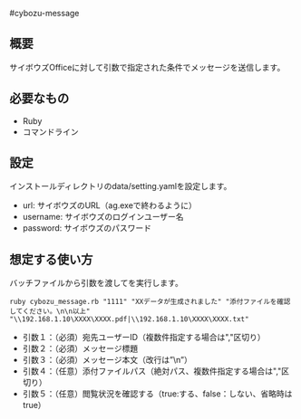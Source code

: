 #cybozu-message

## 概要
サイボウズOfficeに対して引数で指定された条件でメッセージを送信します。

## 必要なもの
- Ruby
- コマンドライン

## 設定
インストールディレクトリのdata/setting.yamlを設定します。

- url: サイボウズのURL（ag.exeで終わるように）
- username: サイボウズのログインユーザー名
- password: サイボウズのパスワード

## 想定する使い方

バッチファイルから引数を渡してを実行します。

    ruby cybozu_message.rb "1111" "XXデータが生成されました" "添付ファイルを確認してください。\n\n以上" "\\192.168.1.10\XXXX\XXXX.pdf|\\192.168.1.10\XXXX\XXXX.txt"

- 引数１：（必須）宛先ユーザーID（複数件指定する場合は","区切り）
- 引数２：（必須）メッセージ標題
- 引数３：（必須）メッセージ本文（改行は”\n”）
- 引数４：（任意）添付ファイルパス（絶対パス、複数件指定する場合は","区切り）
- 引数５：（任意）閲覧状況を確認する（true:する、false：しない、省略時はtrue）
